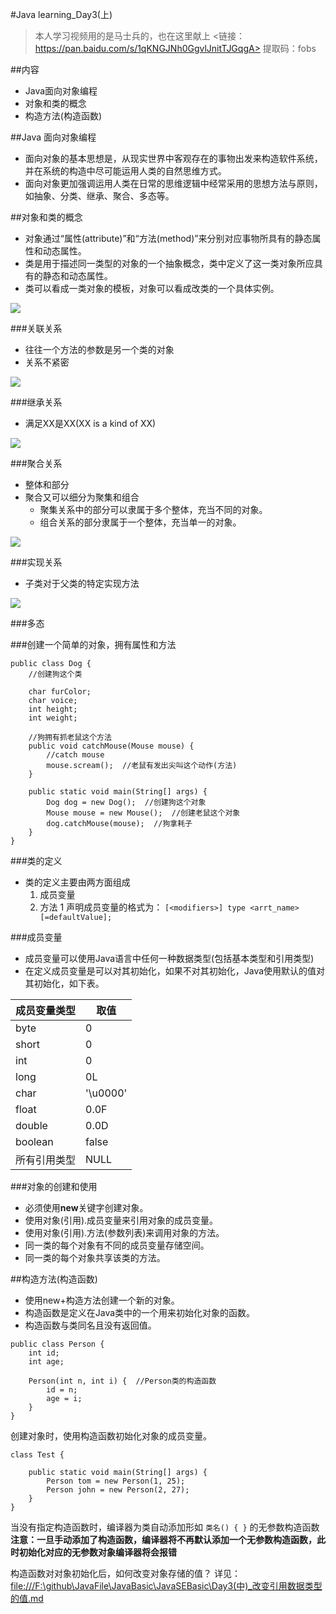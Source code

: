 #Java learning_Day3(上)
>本人学习视频用的是马士兵的，也在这里献上
><链接：https://pan.baidu.com/s/1qKNGJNh0GgvlJnitTJGqgA>
提取码：fobs

##内容
- Java面向对象编程
- 对象和类的概念
- 构造方法(构造函数)

##Java 面向对象编程
- 面向对象的基本思想是，从现实世界中客观存在的事物出发来构造软件系统，并在系统的构造中尽可能运用人类的自然思维方式。
- 面向对象更加强调运用人类在日常的思维逻辑中经常采用的思想方法与原则，如抽象、分类、继承、聚合、多态等。

##对象和类的概念
- 对象通过“属性(attribute)”和“方法(method)”来分别对应事物所具有的静态属性和动态属性。
- 类是用于描述同一类型的对象的一个抽象概念，类中定义了这一类对象所应具有的静态和动态属性。
- 类可以看成一类对象的模板，对象可以看成改类的一个具体实例。

![](https://i.imgur.com/G243Jmr.png)

###关联关系
- 往往一个方法的参数是另一个类的对象
- 关系不紧密

![](https://i.imgur.com/i4NS4JJ.png)

###继承关系
- 满足XX是XX(XX is a kind of XX)

![](https://i.imgur.com/q0TxmbO.png)

###聚合关系
- 整体和部分
- 聚合又可以细分为聚集和组合
  - 聚集关系中的部分可以隶属于多个整体，充当不同的对象。
  - 组合关系的部分隶属于一个整体，充当单一的对象。

![](https://i.imgur.com/evYYZ7j.png)

###实现关系
- 子类对于父类的特定实现方法

![](https://i.imgur.com/MLeOpqG.png)

###多态

###创建一个简单的对象，拥有属性和方法
```
public class Dog {
	//创建狗这个类
	
	char furColor;
	char voice;
	int height;
	int weight;
	
	//狗拥有抓老鼠这个方法
	public void catchMouse(Mouse mouse) {
		//catch mouse
		mouse.scream();  //老鼠有发出尖叫这个动作(方法)
	}

	public static void main(String[] args) {
		Dog dog = new Dog();  //创建狗这个对象
		Mouse mouse = new Mouse();  //创建老鼠这个对象
		dog.catchMouse(mouse);  //狗拿耗子
	}
}
```

###类的定义
- 类的定义主要由两方面组成
  1. 成员变量
  2. 方法
1 声明成员变量的格式为： `[<modifiers>] type <arrt_name>[=defaultValue];`

###成员变量
- 成员变量可以使用Java语言中任何一种数据类型(包括基本类型和引用类型)
- 在定义成员变量是可以对其初始化，如果不对其初始化，Java使用默认的值对其初始化，如下表。

| 成员变量类型 | 取值 |
| ------ | ------ |
| byte | 0 |
| short | 0 |
| int | 0 |
| long | 0L |
| char | '\u0000' |
| float | 0.0F |
| double | 0.0D |
| boolean | false |
| 所有引用类型 | NULL |

###对象的创建和使用
- 必须使用**new**关键字创建对象。
- 使用对象(引用).成员变量来引用对象的成员变量。
- 使用对象(引用).方法(参数列表)来调用对象的方法。
- 同一类的每个对象有不同的成员变量存储空间。
- 同一类的每个对象共享该类的方法。

##构造方法(构造函数)
- 使用new+构造方法创建一个新的对象。
- 构造函数是定义在Java类中的一个用来初始化对象的函数。
- 构造函数与类同名且没有返回值。

```
public class Person {
	int id;
	int age;

	Person(int n, int i) {  //Person类的构造函数
		id = n;
		age = i;
	}
}
```
创建对象时，使用构造函数初始化对象的成员变量。
```
class Test {

	public static void main(String[] args) {
		Person tom = new Person(1, 25);
		Person john = new Person(2, 27);
	}	
}
```

当没有指定构造函数时，编译器为类自动添加形如 `类名() { }` 的无参数构造函数
**注意：一旦手动添加了构造函数，编译器将不再默认添加一个无参数构造函数，此时初始化对应的无参数对象编译器将会报错**

构造函数对对象初始化后，如何改变对象存储的值？ 详见：<file:///F:\github\JavaFile\JavaBasic\JavaSEBasic\Day3(中)_改变引用数据类型的值.md>